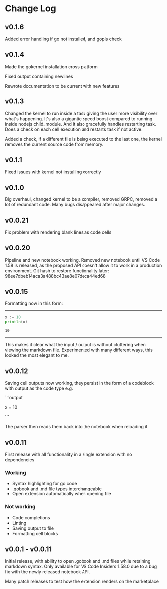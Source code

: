 # Change Log
## v0.1.6
Added error handling if go not installed, and gopls check

## v0.1.4
Made the gokernel installation cross platform

Fixed output containing newlines

Rewrote documentation to be current with new features

## v0.1.3
Changed the kernel to run inside a task giving the user more visibility over what's happening. It's also a gigantic speed boost compared to running inside nodejs child_module. And it also gracefully handles restarting task. Does a check on each cell execution and restarts task if not active.

Added a check, if a different file is being executed to the last one, the kernel removes the current source code from memory.

## v0.1.1
Fixed issues with kernel not installing correctly

## v0.1.0
Big overhaul, changed kernel to be a compiler, removed GRPC, removed a lot of redundant code. Many bugs disappeared after major changes.

## v0.0.21
Fix problem with rendering blank lines as code cells

## v0.0.20
Pipeline and new notebook working. Removed new notebook until VS Code 1.58 is released, as the proposed API doesn't allow it to work in a production environment. 
Git hash to restore functionality later: 98ee7dbeb14aca3a488bc43ae8e07deca44ed68

## v0.0.15
Formatting now in this form: 

---
```go
x := 10
println(x)
```
```output
10
```
---


This makes it clear what the input / output is without cluttering when viewing the markdown file. Experimented with many different ways, this looked the most elegant to me.

## v0.0.12
Saving cell outputs now working, they persist in the form of a codeblock with output as the code type e.g.

\`\`\`output

x = 10

\`\`\`

The parser then reads them back into the notebook when reloading it

## v0.0.11

First release with all functionality in a single extension with no dependencies
### Working
- Syntax highlighting for go code
- .gobook and .md file types interchangeable
- Open extension automatically when opening file
### Not working
- Code completions
- Linting
- Saving output to file
- Formatting cell blocks

## v0.0.1 - v0.0.11

Initial release, with ability to open .gobook and .md files while retaining markdown syntax. Only available for VS Code Insiders 1.58.0 due to a bug fix with the newly released notebook API.

Many patch releases to test how the extension renders on the marketplace